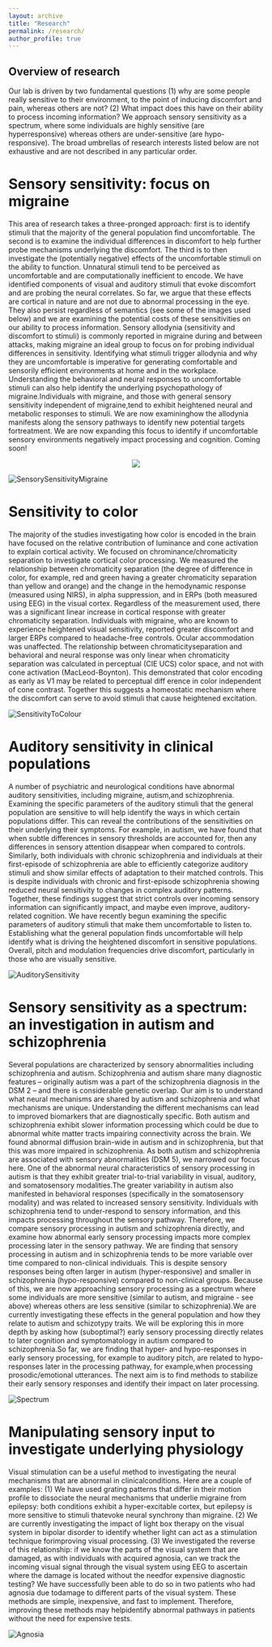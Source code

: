 ```yaml
---
layout: archive
title: "Research"
permalink: /research/
author_profile: true
---
```


Overview of research
----
Our lab is driven by two fundamental questions (1) why are some people really sensitive to their environment, to the point of inducing discomfort and pain, whereas others are not? (2) What impact does this have on their ability to process incoming information? We approach sensory sensitivity as a spectrum, where some individuals are highly sensitive (are hyperresponsive) whereas others are under-sensitive (are hypo-responsive). The broad umbrellas of research interests listed below are not exhaustive and are not described in any particular order.

Sensory sensitivity: focus on migraine
====
This area of research takes a three-pronged approach: first is to identify stimuli that the majority of the general population find uncomfortable. The second is to examine the individual differences in discomfort to help further probe mechanisms underlying the discomfort. The third is to then investigate the (potentially negative) effects of the uncomfortable stimuli on the ability to function. 
Unnatural stimuli tend to be perceived as uncomfortable and are computationally inefficient to encode. We have identified components of visual and auditory stimuli that evoke discomfort and are probing the neural correlates. So far, we argue that these effects are cortical in nature and are not due to abnormal processing in the eye. They also persist regardless of semantics (see some of the images used below) and we are examining the potential costs of these sensitivities on our ability to process information.
 Sensory allodynia (sensitivity and discomfort to stimuli) is commonly reported in migraine during and between attacks, making migraine an ideal group to focus on for probing individual differences in sensitivity. Identifying what stimuli trigger allodynia and why they are uncomfortable is imperative for generating comfortable and sensorily efficient environments at home and in the workplace. Understanding the behavioral and neural responses to uncomfortable stimuli can also help identify the underlying psychopathology of migraine.Individuals with migraine, and those with general sensory sensitivity independent of migraine,tend to exhibit heightened neural and metabolic responses to stimuli. We are now examininghow the allodynia manifests along the sensory pathways to identify new potential targets fortreatment. 
We are now expanding this focus to identify if uncomfortable sensory environments negatively impact processing and cognition. Coming soon!

<p align="center">
  <img src="SensorySensitivityMigraine.jpg" />
</p>

![SensorySensitivityMigraine](SensorySensitivityMigraine.jpg)

Sensitivity to color
=
The majority of the studies investigating how color is encoded in the brain have focused on the relative contribution of luminance and cone activation to explain cortical activity. We focused on chrominance/chromaticity separation to investigate cortical color processing. We measured the relationship between chromaticity separation (the degree of difference in color, for example, red and green having a greater chromaticity separation than yellow and orange) and the change in the hemodynamic response (measured using NIRS), in alpha suppression, and in ERPs (both measured using EEG) in the visual cortex. Regardless of the measurement used, there was a significant linear increase in cortical response with greater chromaticity separation. Individuals with migraine, who are known to experience heightened visual sensitivity, reported greater discomfort and larger ERPs compared to headache-free controls. Ocular accommodation was unaffected. The relationship between chromaticityseparation and behavioral and neural response was only linear when chromaticity separation was calculated in perceptual (CIE UCS) color space, and not with cone activation (MacLeod-Boynton). This demonstrated that color encoding as early as V1 may be related to perceptual diff erence in color independent of cone contrast. Together this suggests a homeostatic mechanism where the discomfort can serve to avoid stimuli that cause heightened excitation.

![SensitivityToColour](SensitivityToColour.jpg)

Auditory sensitivity in clinical populations
=
A number of psychiatric and neurological conditions have abnormal auditory sensitivities, including migraine, autism,and schizophrenia. Examining the specific parameters of the auditory stimuli that the general population are sensitive to will help identify the ways in which certain populations differ. This can reveal the contributions of the sensitivities on their underlying their symptoms. For example, in autism, we have found that when subtle differences in sensory thresholds are accounted for, then any differences in sensory attention disappear when compared to controls. Similarly, both individuals with chronic schizophrenia and individuals at their first-episode of schizophrenia are able to efficiently categorize auditory stimuli and show similar effects of adaptation to their matched controls. This is despite individuals with chronic and first-episode schizophrenia showing reduced neural sensitivity to changes in complex auditory patterns. Together, these findings suggest that strict controls over incoming sensory information can significantly impact, and maybe even improve, auditory-related cognition.
We have recently begun examining the specific parameters of auditory stimuli that make them uncomfortable to listen to. Establishing what the general population finds uncomfortable will help identify what is driving the heightened discomfort in sensitive populations. Overall, pitch and modulation frequencies drive discomfort, particularly in those who are visually sensitive.

![AuditorySensitivity](AuditorySensitivity.jpg)

Sensory sensitivity as a spectrum: an investigation in autism and schizophrenia
=
Several populations are characterized by sensory abnormalities including schizophrenia and autism. Schizophrenia and autism share many diagnostic features – originally autism was a part of the schizophrenia diagnosis in the DSM 2 – and there is considerable genetic overlap. Our aim is to understand what neural mechanisms are shared by autism and schizophrenia and what mechanisms are unique. Understanding the different mechanisms can lead to improved biomarkers that are diagnostically specific.
Both autism and schizophrenia exhibit slower information processing which could be due to abnormal white matter tracts impairing connectivity across the brain. We found abnormal diffusion brain-wide in autism and in schizophrenia, but that this was more impaired in schizophrenia.
As both autism and schizophrenia are associated with sensory abnormalities (DSM 5), we narrowed our focus here. One of the abnormal neural characteristics of sensory processing in autism is that they exhibit greater trial-to-trial variability in visual, auditory, and somatosensory modalities.The greater variability in autism also manifested in behavioral responses (specifically in the somatosensory modality) and was related to increased sensory sensitivity.
Individuals with schizophrenia tend to under-respond to sensory information, and this impacts processing throughout the sensory pathway. Therefore, we compare sensory processing in autism and schizophrenia directly, and examine how abnormal early sensory processing impacts more complex processing later in the sensory pathway.
We are finding that sensory processing in autism and in schizophrenia tends to be more variable over time compared to non-clinical individuals. This is despite sensory responses being often larger in autism (hyper-responsive) and smaller in schizophrenia (hypo-responsive) compared to non-clinical groups. Because of this, we are now approaching sensory processing as a spectrum where some individuals are more sensitive (similar to autism, and migraine - see above) whereas others are less sensitive (similar to schizophrenia).We are currently investigating these effects in the general population and how they relate to autism and schizotypy traits.
We will be exploring this in more depth by asking how (suboptimal?) early sensory processing directly relates to later cognition and symptomatology in autism compared to schizophrenia.So far, we are finding that hyper- and hypo-responses in early sensory processing, for example to auditory pitch, are related to hypo-responses later in the processing pathway, for example,when processing prosodic/emotional utterances. 
The next aim is to find methods to stabilize their early sensory responses and identify their impact on later processing.

![Spectrum](Spectrum.jpg)

Manipulating sensory input to investigate underlying physiology
=
Visual stimulation can be a useful method to investigating the neural mechanisms that are abnormal in clinicalconditions. Here are a couple of examples: 
(1) We have used grating patterns that differ in their motion profile to dissociate the neural mechanisms that underlie migraine from epilepsy: both conditions exhibit a hyper-excitable cortex, but epilepsy is more sensitive to stimuli thatevoke neural synchrony than migraine.
(2) We are currently investigating the impact of light box therapy on the visual system in bipolar disorder to identify whether light can act as a stimulation technique forimproving visual processing.
(3) We investigated the reverse of this relationship: if we know the parts of the visual system that are damaged, as with individuals with acquired agnosia, can we track the incoming visual signal through the visual system using EEG to ascertain where the damage is located without the needfor expensive diagnostic testing? We have successfully been able to do so in two patients who had agnosia due todamage to different parts of the visual system.
These methods are simple, inexpensive, and fast to implement. Therefore, improving these methods may helpidentify abnormal pathways in patients without the need for expensive tests.

![Agnosia](Agnosia.jpg)
